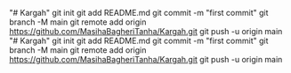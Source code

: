 "# Kargah"   git init  git add README.md  git commit -m "first commit"  git branch -M main  git remote add origin https://github.com/MasihaBagheriTanha/Kargah.git  git push -u origin main
"# Kargah"   git init  git add README.md  git commit -m "first commit"  git branch -M main  git remote add origin https://github.com/MasihaBagheriTanha/Kargah.git  git push -u origin main
